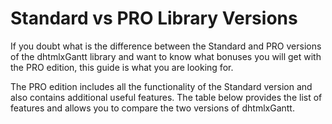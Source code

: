 Standard vs PRO Library Versions
======================================

If you doubt what is the difference between the Standard and PRO versions of the dhtmlxGantt library and want to know what bonuses you will get with the PRO edition, this guide is what you
are looking for.

The PRO edition includes all the functionality of the Standard version and also contains additional useful features. The table below provides the list of features and allows you to compare the two versions of dhtmlxGantt.

<br>

<div id="showData"></div>    
  
<script type="text/javascript">
    var features = [
        {"name":"Flexible gantt layout","url":"desktop__layout_config.html","standard":true,"pro":true},
        {"name":"WBS codes calculation","url":"desktop__specifying_columns.html#showingthewbscodeofatask","standard":true,"pro":true},
        {"name":"Working days and hours for individual tasks", "url":"desktop__working_time.html#multipleworktimecalendars","standard":true,"pro":true},
        {"name":"Material design","url":"desktop__skins.html#materialskin","standard":true,"pro":true},
        {"name":"Creating multiple Gantt charts on one page (<strong>Commercial, Enterprise and Ultimate licenses since October 6, 2021</strong>)\n", "url":"desktop__multiple_gantts.html", "standard":false,"pro":true},
    	{"name":"Editable or readonly Gantt chart\n", "url":"desktop__readonly_mode.html","standard":true,"pro":true},
    	{"name":"Auto scheduling\n","url":"desktop__auto_scheduling.html","standard":false,"pro":true},
    	{"name":"Keyboard navigation\n","url":"desktop__keyboard_navigation.html","standard":true,"pro":true},
    	{"name":"Dynamic loading\n","url":"desktop__dynamic_loading.html","standard":false,"pro":true},
    	{"name":"Projects and Milestones task types\n", "url":"desktop__task_types.html","standard":false,"pro":true},
    	{"name":"jQuery integration\n","url":"desktop__jquery_integration.html","standard":true,"pro":true},
    	{"name":"Fullscreen mode\n", "url":"desktop__fullscreen_mode.html", "standard":true,"pro":true},
    	{"name":"Loading from XML, JSON\n","url":"desktop__loading.html", "standard":true,"pro":true},
    	{"name":"Tasks grouping\n", "url":"desktop__grouping.html", "standard":false,"pro":true},
    	{"name":"Support for baselines, deadlines and other custom elements\n","url":"desktop__baselines.html","standard":false,"pro":true},
    	{"name":"Tooltips\n","url":"desktop__tooltips.html", "standard":true,"pro":true},
    	{"name":"Critical path calculation\n","url":"desktop__critical_path.html","standard":false,"pro":true},
    	{"name":"Backward planning\n","url":"desktop__loading.html#loadingtaskdates","standard":true,"pro":true},
    	{"name":"Customizable task edit form (lightbox)\n","url":"desktop__edit_form.html","standard":true,"pro":true},
    	{"name":"Rich drag-and-drop behavior to manage tasks\n","url":"desktop__dnd.html","standard":true,"pro":true},
    	{"name":"Marking specific times in the timeline area\n", "url":"desktop__highlighting_time_slots.html", "standard":true,"pro":true},
    	{"name":"Progress percent coloring for tasks\n","url":"desktop__colouring_tasks.html#specifyingstyleinthepropertiesofthetaskobject","standard":true,"pro":true},
    	{"name":"Support for unscheduled tasks\n","url":"desktop__unscheduled_tasks.html","standard":true,"pro":true},
    	{"name":"Managing editability/readonly modes of individual tasks\n","url":"desktop__readonly_mode.html#readonlymodeforspecifictaskslinks","standard":true,"pro":true},
    	{"name":"Export/import from MS Project\n","url":"desktop__export_msproject.html","standard":true,"pro":true},
    	{"name":"Smart rendering\n","url":"desktop__performance.html#smartrendering","standard":true,"pro":true},
    	{"name":"Undo/redo functionality\n","url":"desktop__undo_redo.html","standard":true,"pro":true},
    	{"name":"Accessibility\n","url":"desktop__accessibility.html", "standard":true,"pro":true},
    	{"name":"Configurable columns in the grid\n","url":"desktop__specifying_columns.html","standard":true,"pro":true},
    	{"name":"Multi-task selection\n","url":"desktop__multiselection.html","standard":true,"pro":true},
    	{"name":"Per-column grid sorting\n","url":"desktop__sorting.html#percolumngridsorting","standard":true,"pro":true},
    	{"name":"Hiding/showing columns of the grid\n","url":"desktop__specifying_columns.html#hidingshowingcolumns","standard":false,"pro":true},
    	{"name":"Resizing grid columns and the grid itself from the UI\n", "url":"desktop__specifying_columns.html#resizingcolumns", "standard":false,"pro":true},
    	{"name":"Sorting columns\n", "url":"desktop__sorting.html", "standard":true,"pro":true},
    	{"name":"Filtering tasks\n", "url":"desktop__filtering.html", "standard":true,"pro":true},
    	{"name":"32 locales\n","url":"desktop__localization.html","standard":true,"pro":true},
    	{"name":"Ability to hide time units on the time scale\n", "url":"desktop__custom_scale.html","standard":false,"pro":true},
    	{"name":"7 different skins\n","url":"desktop__skins.html","standard":true,"pro":true},
    	{"name":"Content Security Policy compliance\n", "url":"desktop__content_security_policy.html", "standard":true,"pro":true},
    	{"name":"Export to and import from Excel and export to iCal\n","url":"desktop__excel.html","standard":true,"pro":true},
    	{"name":"Export to PDF and PNG\n","url":"desktop__export.html","standard":true,"pro":true},
    	{"name":"Support for custom types of tasks\n","url":"desktop__task_types.html#creatingacustomtype", "standard":false,"pro":true},
    	{"name":"4 types of tasks linking: finish-to-start, start-to-start, finish-to-finish, start-to-finish\n","url":"desktop__loading.html#link_properties","standard":true,"pro":true},
    	{"name":"Customizable time scale\n","url":"desktop__dynamic_scale.html","standard":true,"pro":true},
    	{"name":"Optional tree view\n","url":"desktop__tree_column.html","standard":true,"pro":true},
    	{"name":"Full control with JavaScript API\n","standard":true,"pro":true},
    	{"name":"Support for touch devices: iOS, Android\n","standard":true,"pro":true},
    	{"name":"Cross-browser: IE, FF, Chrome, Safari, Edge\n","standard":true,"pro":true},
        {"name":"Resource management\n", "url":"desktop__resource_management.html", "standard":false,"pro":true},
        {"name":"RTL (Right-to-left) mode\n", "url":"desktop__rtl_mode.html", "standard":true,"pro":true},
        {"name":"Inline editing in Grid\n", "url":"desktop__inline_editing.html", "standard":true,"pro":true},
        {"name":"Splitting tasks into subtasks\n", "url":"desktop__split_tasks.html", "standard":false,"pro":true},
        {"name":"Automatic detection of tasks types\n", "url":"api__gantt_auto_types_config.html", "standard":false,"pro":true},
        {"name":"Placeholder row for creating new tasks\n", "url":"api__gantt_placeholder_task_config.html", "standard":true,"pro":true},
        {"name":"Decimal units for tasks durations\n", "url":"desktop__working_time.html#taskdurationindecimalformat", "standard":false,"pro":true},
        {"name":"Dragging and dropping multiple tasks horizontally\n", "url":"desktop__multiselection.html#multitaskselectionanddragndrop", "standard":true,"pro":true},
        {"name":"Scrolling the Timeline by click and drag\n", "url":"desktop__extensions_list.html#dragtimeline", "standard":true,"pro":true},
        {"name":"Link formatter for the  Predecessor editor\n", "url":"desktop__inline_editing.html#linkformatter", "standard":false,"pro":true},
        {"name":"Assigning Calendar to Project\n", "url":"desktop__working_time.html#assigningcalendartoproject", "standard":false,"pro":true},
        {"name":"Assigning Calendar to Resource\n", "url":"desktop__working_time.html#assigningcalendartoresource", "standard":false,"pro":true},
        {"name":"Constraint Control\n", "url":"desktop__constraint.html", "standard":false,"pro":true}
	]
  
    var col = ["Feature","Standard","PRO"];
   
    var table = document.createElement("table");

    var tr = table.insertRow(-1);                   

    for (var i = 0; i < col.length; i++) {
        var th = document.createElement("th");      
        th.innerHTML = col[i];
        tr.appendChild(th);
    }

   	features.sort(function(a, b){ return a.name > b.name ? 1 : -1});

    for (var i = 0; i < features.length; i++) {

        tr = table.insertRow(-1);

        var tabCell = tr.insertCell(-1);
		var html = features[i].url ? ("<a href='" + features[i].url+ "'>" + features[i].name + "</a>") : features[i].name
		tabCell.innerHTML =html;

        var yes = "<span style='color: #04bd04;font-size: 15px;'>&#10004;</span>";
		var no = "<span style='color: #f58484;font-size: 15px;'>&#10006;</span>"

		var tabCell = tr.insertCell(-1);
		tabCell.style.textAlign = "center";
		tabCell.innerHTML = features[i].standard ? yes : no;

		var tabCell = tr.insertCell(-1);
		tabCell.style.textAlign = "center";
		tabCell.innerHTML = features[i].pro ? yes : no;

    }

    var divContainer = document.getElementById("showData");
    divContainer.innerHTML = "";
    divContainer.appendChild(table);

</script>
